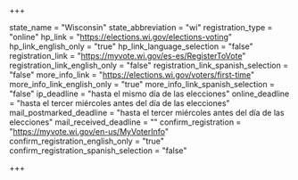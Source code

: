 +++

state_name = "Wisconsin"
state_abbreviation = "wi"
registration_type = "online"
hp_link = "https://elections.wi.gov/elections-voting"
hp_link_english_only = "true"
hp_link_language_selection = "false"
registration_link = "https://myvote.wi.gov/es-es/RegisterToVote"
registration_link_english_only = "false"
registration_link_spanish_selection = "false"
more_info_link = "https://elections.wi.gov/voters/first-time"
more_info_link_english_only = "true"
more_info_link_spanish_selection = "false"
ip_deadline = "hasta el mismo día de las elecciones"
online_deadline = "hasta el tercer miércoles antes del día de las elecciones"
mail_postmarked_deadline = "hasta el tercer miércoles antes del día de las elecciones"
mail_received_deadline = ""
confirm_registration = "https://myvote.wi.gov/en-us/MyVoterInfo"
confirm_registration_english_only = "true"
confirm_registration_spanish_selection = "false"

+++
